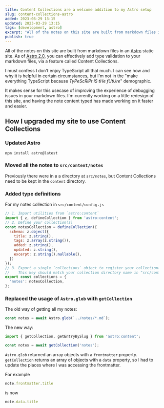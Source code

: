 ```yaml
---
title: Content Collections are a welcome addition to my Astro setup
slug: content-collections-astro
added: 2023-03-29 13:15
updated: 2023-03-29 13:15
tags: [development, astro]
excerpt: "All of the notes on this site are built from markdown files in an Astro static site. As of Astro 2.0, you can effectively add type validation to your markdown files, via a feature called Content Collections."
publish: true
---
```


All of the notes on this site are built from markdown files in an [Astro](Astro.build) static site. As of [Astro 2.0](https://astro.build/blog/astro-2/), you can effectively add type validation to your markdown files, via a feature called Content Collections.

I must confess I don't enjoy TypeScript all that much. I can see how and why it is helpful in certain circumstances, but I'm not in the "make everything TypeScript because *TyPeScRiPt iS tHe fUtUre*" demographic. 

It makes sense for this usecase of improving the experience of debugging issues in your markdown files. I'm currently working on a little redesign of this site, and having the note content typed has made working on it faster and easier.

## How I upgraded my site to use Content Collections

### Updated Astro
`npm install astro@latest`

### Moved all the notes to `src/content/notes`
Previously there were in a a directory at `src/notes`, but Content Collections need to be kept in the `content` directory.

### Added type definitions
For my notes collection in `src/content/config.js`
```js
// 1. Import utilities from `astro:content`
import { z, defineCollection } from 'astro:content';
// 2. Define your collection(s)
const notesCollection = defineCollection({
  schema: z.object({
    title: z.string(),
    tags: z.array(z.string()),
    added: z.string(),
    updated: z.string(),
    excerpt: z.string().nullable(),
  })
});
// 3. Export a single `collections` object to register your collection(s)
//    This key should match your collection directory name in "src/content"
export const collections = {
  'notes': notesCollection,
};
```

### Replaced the usage of `Astro.glob` with `getCollection`
The old way of getting all my notes:
```js
const notes = await Astro.glob(`../notes/*.md`);
```
The new way:
```js
import { getCollection, getEntryBySlug } from 'astro:content';

const notes = await getCollection('notes');
```

`Astro.glob` returned an array objects with a `frontmatter` property. `getCollection` returns an array of objects with a `data` property, so I had to update the places where I was accessing the frontmatter.

For example
```js
note.frontmatter.title
```
is now
```js
note.data.title
```